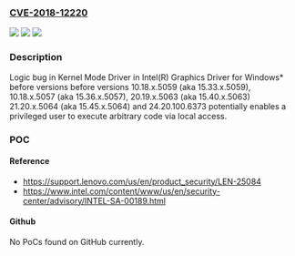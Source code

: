 ### [CVE-2018-12220](https://cve.mitre.org/cgi-bin/cvename.cgi?name=CVE-2018-12220)
![](https://img.shields.io/static/v1?label=Product&message=Intel(R)%20Graphics%20Driver%20for%20Windows&color=blue)
![](https://img.shields.io/static/v1?label=Version&message=n%2Fa&color=blue)
![](https://img.shields.io/static/v1?label=Vulnerability&message=Escalation%20of%20Privilege&color=brighgreen)

### Description

Logic bug in Kernel Mode Driver in Intel(R) Graphics Driver for Windows* before versions before versions 10.18.x.5059 (aka 15.33.x.5059), 10.18.x.5057 (aka 15.36.x.5057), 20.19.x.5063 (aka 15.40.x.5063) 21.20.x.5064 (aka 15.45.x.5064) and 24.20.100.6373 potentially enables a privileged user to execute arbitrary code via local access.

### POC

#### Reference
- https://support.lenovo.com/us/en/product_security/LEN-25084
- https://www.intel.com/content/www/us/en/security-center/advisory/INTEL-SA-00189.html

#### Github
No PoCs found on GitHub currently.

